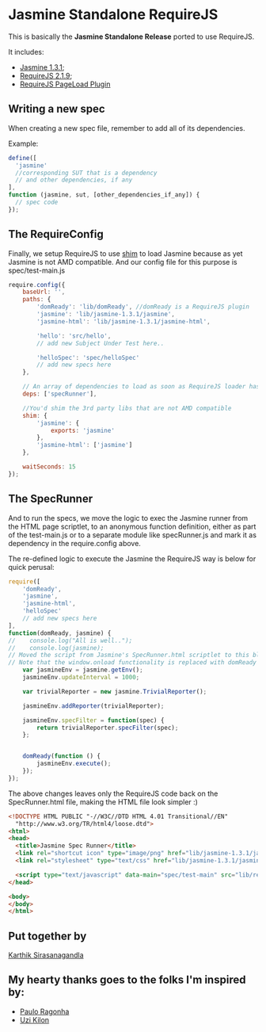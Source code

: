 # Jasmine Standalone RequireJS

This is basically the **Jasmine Standalone Release** ported to use RequireJS.

It includes:

* [Jasmine 1.3.1](https://github.com/pivotal/jasmine/downloads);
* [RequireJS 2.1.9](http://requirejs.org/docs/download.html);
* [RequireJS PageLoad Plugin](http://requirejs.org/docs/api.html#pageload)

## Writing a new spec

When creating a new spec file, remember to add all of its dependencies.

Example:

```javascript
define([
  'jasmine'
  //corresponding SUT that is a dependency
  // and other dependencies, if any
],
function (jasmine, sut, [other_dependencies_if_any]) {
  // spec code
});

```

## The RequireConfig

Finally, we setup RequireJS to use [shim](http://requirejs.org/docs/api.html#config-shim) to load Jasmine because as yet Jasmine is not AMD compatible.
And our config file for this purpose is spec/test-main.js

```javascript
require.config({
    baseUrl: '',
    paths: {
        'domReady': 'lib/domReady', //domReady is a RequireJS plugin
        'jasmine': 'lib/jasmine-1.3.1/jasmine',
        'jasmine-html': 'lib/jasmine-1.3.1/jasmine-html',

        'hello': 'src/hello',
        // add new Subject Under Test here..

        'helloSpec': 'spec/helloSpec'
        // add new specs here
    },

    // An array of dependencies to load as soon as RequireJS loader has processed the configuration.
    deps: ['specRunner'],

    //You'd shim the 3rd party libs that are not AMD compatible
    shim: {
        'jasmine': {
            exports: 'jasmine'
        },
        'jasmine-html': ['jasmine']
    },

    waitSeconds: 15
});
```

## The SpecRunner

And to run the specs, we move the logic to exec the Jasmine runner from the HTML page scriptlet,
to an anonymous function definition, either as part of the test-main.js or
to a separate module like specRunner.js and mark it as dependency in the require.config above.

The re-defined logic to execute the Jasmine the RequireJS way is below for quick perusal:

```javascript
require([
    'domReady',
    'jasmine',
    'jasmine-html',
    'helloSpec'
    // add new specs here
],
function(domReady, jasmine) {
//    console.log("All is well..");
//    console.log(jasmine);
// Moved the script from Jasmine's SpecRunner.html scriptlet to this block..
// Note that the window.onload functionality is replaced with domReady plugin available for RequireJS
    var jasmineEnv = jasmine.getEnv();
    jasmineEnv.updateInterval = 1000;

    var trivialReporter = new jasmine.TrivialReporter();

    jasmineEnv.addReporter(trivialReporter);

    jasmineEnv.specFilter = function(spec) {
        return trivialReporter.specFilter(spec);
    };


    domReady(function () {
        jasmineEnv.execute();
    });
});
```

The above changes leaves only the RequireJS code back on the SpecRunner.html file, making the HTML file look simpler :)

```html
<!DOCTYPE HTML PUBLIC "-//W3C//DTD HTML 4.01 Transitional//EN"
  "http://www.w3.org/TR/html4/loose.dtd">
<html>
<head>
  <title>Jasmine Spec Runner</title>
  <link rel="shortcut icon" type="image/png" href="lib/jasmine-1.3.1/jasmine_favicon.png">
  <link rel="stylesheet" type="text/css" href="lib/jasmine-1.3.1/jasmine.css">

  <script type="text/javascript" data-main="spec/test-main" src="lib/require.js"></script>
</head>

<body>
</body>
</html>
```

## Put together by

[Karthik Sirasanagandla](https://github.com/karthiks)

## My hearty thanks goes to the folks I'm inspired by:

* [Paulo Ragonha](https://github.com/pirelenito)
* [Uzi Kilon](https://github.com/uzikilon)